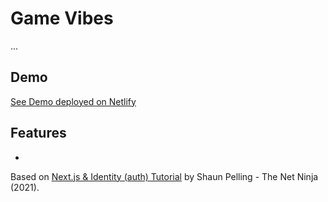 # Game Vibes

...

## Demo

[See Demo deployed on Netlify](https://gamevibes.netlify.app/)

## Features

-

Based on [Next.js & Identity (auth) Tutorial](https://www.youtube.com/watch?v=IM7a6BxNof8&list=PL4cUxeGkcC9ig-veuRaLI4QB0Ws8xMzjv) by Shaun Pelling - The Net Ninja (2021).

